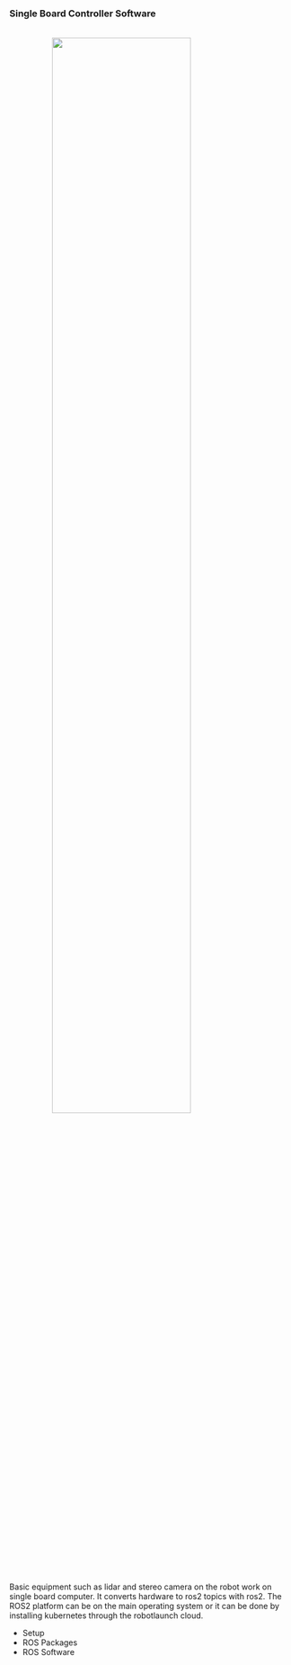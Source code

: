### Single Board Controller Software
</br>
<img style="width:70%; margin-left:auto; margin-right:auto; display:block" src="https://cdn.cnx-software.com/wp-content/uploads/2021/04/Intel-AMD-single-board-computers-makers.jpg?lossy=1&ssl=1"/>

Basic equipment such as lidar and stereo camera on the robot work on single board computer. It converts hardware to ros2 topics with ros2. The ROS2 platform can be on the main operating system or it can be done by installing kubernetes through the robotlaunch cloud.

* Setup
* ROS Packages
* ROS Software
